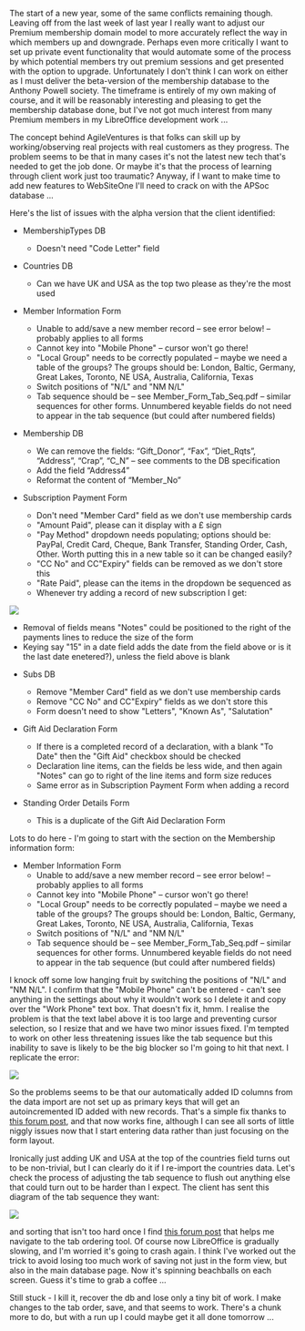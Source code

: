 The start of a new year, some of the same conflicts remaining though.  Leaving off from the last week of last year I really want to adjust our Premium membership domain model to more accurately reflect the way in which members up and downgrade.  Perhaps even more critically I want to set up private event functionality that would automate some of the process by which potential members try out premium sessions and get presented with the option to upgrade.  Unfortunately I don't think I can work on either as I must deliver the beta-version of the membership database to the Anthony Powell society.  The timeframe is entirely of my own making of course, and it will be reasonably interesting and pleasing to get the membership database done, but I've not got much interest from many Premium members in my LibreOffice development work ...

The concept behind AgileVentures is that folks can skill up by working/observing real projects with real customers as they progress.  The problem seems to be that in many cases it's not the latest new tech that's needed to get the job done.  Or maybe it's that the process of learning through client work just too traumatic?  Anyway, if I want to make time to add new features to WebSiteOne I'll need to crack on with the APSoc database ...

Here's the list of issues with the alpha version that the client identified:

* MembershipTypes DB
  - Doesn't need "Code Letter" field

* Countries DB
  - Can we have UK and USA as the top two please as they're the most used

* Member Information Form
  - Unable to add/save a new member record – see error below! – probably applies to all forms
  - Cannot key into "Mobile Phone" – cursor won't go there!
  - "Local Group" needs to be correctly populated – maybe we need a table of the groups?  The groups should be: London, Baltic, Germany, Great Lakes, Toronto, NE USA, Australia, California, Texas
  - Switch positions of "N/L" and "NM N/L"
  - Tab sequence should be – see Member_Form_Tab_Seq.pdf – similar sequences for other forms.  Unnumbered keyable fields do not need to appear in the tab sequence (but could after numbered fields)

* Membership DB
  - We can remove the fields: “Gift_Donor”, “Fax”, “Diet_Rqts”, “Address”, “Crap”, “C_N” – see comments to the DB specification
  - Add the field “Address4”
  - Reformat the content of “Member_No” 

* Subscription Payment Form
  - Don't need "Member Card" field as we don't use membership cards
  - "Amount Paid", please can it display with a £ sign
  - "Pay Method" dropdown needs populating; options should be: PayPal, Credit Card, Cheque, Bank Transfer, Standing Order, Cash, Other.  Worth putting this in a new table so it can be changed easily?
  - "CC No" and CC"Expiry" fields can be removed as we don't store this
  - "Rate Paid", please can the items in the dropdown be sequenced as
  - Whenever try adding a record of new subscription I get:

![](https://dl.dropbox.com/s/fleeiuezj046z4b/image003.jpg?dl=0)

  - Removal of fields means "Notes" could be positioned to the right of the payments lines to reduce the size of the form
  - Keying say "15" in a date field adds the date from the field above or is it the last date enetered?), unless the field above is blank

* Subs DB
  - Remove "Member Card" field as we don't use membership cards
  - Remove "CC No" and CC"Expiry" fields as we don't store this
  - Form doesn't need to show "Letters", "Known As", "Salutation"

* Gift Aid Declaration Form

  - If there is a completed record of a declaration, with a blank "To Date" then the "Gift Aid" checkbox should be checked
  - Declaration line items, can the fields be less wide, and then again "Notes" can go to right of the line items and form size reduces
  - Same error as in Subscription Payment Form when adding a record

* Standing Order Details Form
  - This is a duplicate of the Gift Aid Declaration Form
  
  
Lots to do here - I'm going to start with the section on the Membership information form:

* Member Information Form
  - Unable to add/save a new member record – see error below! – probably applies to all forms
  - Cannot key into "Mobile Phone" – cursor won't go there!
  - "Local Group" needs to be correctly populated – maybe we need a table of the groups?  The groups should be: London, Baltic, Germany, Great Lakes, Toronto, NE USA, Australia, California, Texas
  - Switch positions of "N/L" and "NM N/L"
  - Tab sequence should be – see Member_Form_Tab_Seq.pdf – similar sequences for other forms.  Unnumbered keyable fields do not need to appear in the tab sequence (but could after numbered fields)

I knock off some low hanging fruit by switching the positions of "N/L" and "NM N/L".  I confirm that the "Mobile Phone" can't be entered - can't see anything in the settings about why it wouldn't work so I delete it and copy over the "Work Phone" text box.  That doesn't fix it, hmm.  I realise the problem is that the text label above it is too large and preventing cursor selection, so I resize that and we have two minor issues fixed.  I'm tempted to work on other less threatening issues like the tab sequence but this inability to save is likely to be the big blocker so I'm going to hit that next.  I replicate the error:

![](https://dl.dropbox.com/s/yi6szspyshvrmgl/Screenshot%202018-01-02%2010.29.22.png?dl=0)

So the problems seems to be that our automatically added ID columns from the data import are not set up as primary keys that will get an autoincremented ID added with new records.  That's a simple fix thanks to [this forum post](https://forum.openoffice.org/en/forum/viewtopic.php?f=61&t=64324), and that now works fine, although I can see all sorts of little niggly issues now that I start entering data rather than just focusing on the form layout.

Ironically just adding UK and USA at the top of the countries field turns out to be non-trivial, but I can clearly do it if I re-import the countries data.  Let's check the process of adjusting the tab sequence to flush out anything else that could turn out to be harder than I expect.  The client has sent this diagram of the tab sequence they want:

![](https://dl.dropbox.com/s/gw06wl2inhioh69/Screenshot%202018-01-02%2010.50.01.png?dl=0)

and sorting that isn't too hard once I find [this forum post](https://forum.openoffice.org/en/forum/viewtopic.php?f=39&t=9484) that helps me navigate to the tab ordering tool.  Of course now LibreOffice is gradually slowing, and I'm worried it's going to crash again.   I think I've worked out the trick to avoid losing too much work of saving not just in the form view, but also in the main database page.  Now it's spinning beachballs on each screen.  Guess it's time to grab a coffee ...

Still stuck - I kill it, recover the db and lose only a tiny bit of work.  I make changes to the tab order, save, and that seems to work.  There's a chunk more to do, but with a run up I could maybe get it all done tomorrow ...
  
  
  
